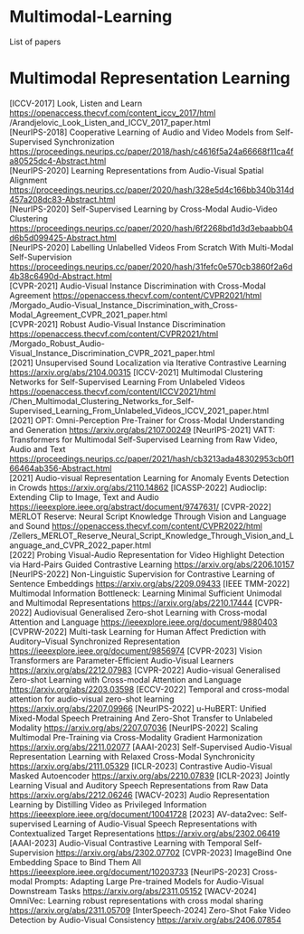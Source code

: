# Multimodal-Learning
List of papers 

Multimodal Representation Learning
==================================
[ICCV-2017] Look, Listen and Learn https://openaccess.thecvf.com/content_iccv_2017/html <br/>/Arandjelovic_Look_Listen_and_ICCV_2017_paper.html <br/>
[NeurIPS-2018] Cooperative Learning of Audio and Video Models from Self-Supervised Synchronization https://proceedings.neurips.cc/paper/2018/hash/c4616f5a24a66668f11ca4fa80525dc4-Abstract.html <br/>
[NeurIPS-2020] Learning Representations from Audio-Visual Spatial Alignment https://proceedings.neurips.cc/paper/2020/hash/328e5d4c166bb340b314d457a208dc83-Abstract.html <br/>
[NeurIPS-2020] Self-Supervised Learning by Cross-Modal Audio-Video Clustering https://proceedings.neurips.cc/paper/2020/hash/6f2268bd1d3d3ebaabb04d6b5d099425-Abstract.html <br/>
[NeurIPS-2020] Labelling Unlabelled Videos From Scratch With Multi-Modal Self-Supervision https://proceedings.neurips.cc/paper/2020/hash/31fefc0e570cb3860f2a6d4b38c6490d-Abstract.html <br/>
[CVPR-2021] Audio-Visual Instance Discrimination with Cross-Modal Agreement https://openaccess.thecvf.com/content/CVPR2021/html <br/>/Morgado_Audio-Visual_Instance_Discrimination_with_Cross-Modal_Agreement_CVPR_2021_paper.html <br/>
[CVPR-2021] Robust Audio-Visual Instance Discrimination https://openaccess.thecvf.com/content/CVPR2021/html <br/>/Morgado_Robust_Audio-Visual_Instance_Discrimination_CVPR_2021_paper.html <br/>
[2021] Unsupervised Sound Localization via Iterative Contrastive Learning https://arxiv.org/abs/2104.00315
[ICCV-2021] Multimodal Clustering Networks for Self-Supervised Learning From Unlabeled Videos https://openaccess.thecvf.com/content/ICCV2021/html <br/>/Chen_Multimodal_Clustering_Networks_for_Self-Supervised_Learning_From_Unlabeled_Videos_ICCV_2021_paper.html <br/>
[2021] OPT: Omni-Perception Pre-Trainer for Cross-Modal Understanding and Generation https://arxiv.org/abs/2107.00249
[NeurIPS-2021] VATT: Transformers for Multimodal Self-Supervised Learning from Raw Video, Audio and Text https://proceedings.neurips.cc/paper/2021/hash/cb3213ada48302953cb0f166464ab356-Abstract.html <br/>
[2021] Audio-visual Representation Learning for Anomaly Events Detection in Crowds https://arxiv.org/abs/2110.14862
[ICASSP-2022] Audioclip: Extending Clip to Image, Text and Audio https://ieeexplore.ieee.org/abstract/document/9747631/
[CVPR-2022] MERLOT Reserve: Neural Script Knowledge Through Vision and Language and Sound https://openaccess.thecvf.com/content/CVPR2022/html <br/>/Zellers_MERLOT_Reserve_Neural_Script_Knowledge_Through_Vision_and_Language_and_CVPR_2022_paper.html <br/>
[2022] Probing Visual-Audio Representation for Video Highlight Detection via Hard-Pairs Guided Contrastive Learning https://arxiv.org/abs/2206.10157
[NeurIPS-2022] Non-Linguistic Supervision for Contrastive Learning of Sentence Embeddings https://arxiv.org/abs/2209.09433
[IEEE TMM-2022] Multimodal Information Bottleneck: Learning Minimal Sufficient Unimodal and Multimodal Representations https://arxiv.org/abs/2210.17444
[CVPR-2022] Audiovisual Generalised Zero-shot Learning with Cross-modal Attention and Language https://ieeexplore.ieee.org/document/9880403
[CVPRW-2022] Multi-task Learning for Human Affect Prediction with Auditory–Visual Synchronized Representation https://ieeexplore.ieee.org/document/9856974
[CVPR-2023] Vision Transformers are Parameter-Efficient Audio-Visual Learners https://arxiv.org/abs/2212.07983
[CVPR-2022] Audio-visual Generalised Zero-shot Learning with Cross-modal Attention and Language https://arxiv.org/abs/2203.03598
[ECCV-2022] Temporal and cross-modal attention for audio-visual zero-shot learning https://arxiv.org/abs/2207.09966
[NeurIPS-2022] u-HuBERT: Unified Mixed-Modal Speech Pretraining And Zero-Shot Transfer to Unlabeled Modality https://arxiv.org/abs/2207.07036
[NeurIPS-2022] Scaling Multimodal Pre-Training via Cross-Modality Gradient Harmonization https://arxiv.org/abs/2211.02077
[AAAI-2023] Self-Supervised Audio-Visual Representation Learning with Relaxed Cross-Modal Synchronicity https://arxiv.org/abs/2111.05329
[ICLR-2023] Contrastive Audio-Visual Masked Autoencoder https://arxiv.org/abs/2210.07839
[ICLR-2023] Jointly Learning Visual and Auditory Speech Representations from Raw Data https://arxiv.org/abs/2212.06246
[WACV-2023] Audio Representation Learning by Distilling Video as Privileged Information https://ieeexplore.ieee.org/document/10041728
[2023] AV-data2vec: Self-supervised Learning of Audio-Visual Speech Representations with Contextualized Target Representations https://arxiv.org/abs/2302.06419
[AAAI-2023] Audio-Visual Contrastive Learning with Temporal Self-Supervision https://arxiv.org/abs/2302.07702
[CVPR-2023] ImageBind One Embedding Space to Bind Them All https://ieeexplore.ieee.org/document/10203733
[NeurIPS-2023] Cross-modal Prompts: Adapting Large Pre-trained Models for Audio-Visual Downstream Tasks https://arxiv.org/abs/2311.05152
[WACV-2024] OmniVec: Learning robust representations with cross modal sharing https://arxiv.org/abs/2311.05709
[InterSpeech-2024] Zero-Shot Fake Video Detection by Audio-Visual Consistency https://arxiv.org/abs/2406.07854


